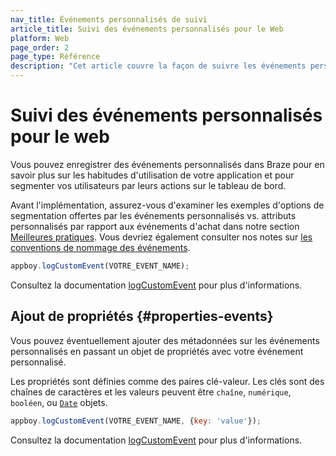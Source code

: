 ```yaml
---
nav_title: Événements personnalisés de suivi
article_title: Suivi des événements personnalisés pour le Web
platform: Web
page_order: 2
page_type: Référence
description: "Cet article couvre la façon de suivre les événements personnalisés via le Braze SDK."
---
```


# Suivi des événements personnalisés pour le web

Vous pouvez enregistrer des événements personnalisés dans Braze pour en savoir plus sur les habitudes d'utilisation de votre application et pour segmenter vos utilisateurs par leurs actions sur le tableau de bord.

Avant l'implémentation, assurez-vous d'examiner les exemples d'options de segmentation offertes par les événements personnalisés vs. attributs personnalisés par rapport aux événements d'achat dans notre section [Meilleures pratiques][]. Vous devriez également consulter nos notes sur [les conventions de nommage des événements]({{site.baseurl}}/user_guide/data_and_analytics/custom_data/event_naming_conventions/).

```javascript
appboy.logCustomEvent(VOTRE_EVENT_NAME);
```

Consultez la documentation [logCustomEvent][1] pour plus d'informations.

## Ajout de propriétés {#properties-events}

Vous pouvez éventuellement ajouter des métadonnées sur les événements personnalisés en passant un objet de propriétés avec votre événement personnalisé.

Les propriétés sont définies comme des paires clé-valeur.  Les clés sont des chaînes de caractères et les valeurs peuvent être `chaîne`, `numérique`, `booléen`, ou [`Date`][2] objets.

```javascript
appboy.logCustomEvent(VOTRE_EVENT_NAME, {key: 'value'});
```

Consultez la documentation [logCustomEvent][1] pour plus d'informations.

[Meilleures pratiques]: {{site.baseurl}}/developer_guide/platform_wide/analytics_overview/#user-data-collection
[1]: https://js.appboycdn.com/web-sdk/latest/doc/module-appboy.html#.logCustomEvent
[2]: http://www.w3schools.com/jsref/jsref_obj_date.asp
